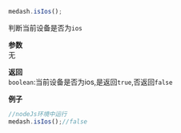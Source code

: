 ```js
medash.isIos();
```
判断当前设备是否为`ios`

**参数**  
无
  
**返回**   
`boolean`:当前设备是否为ios,是返回`true`,否返回`false`     
  
**例子**  

```js
//nodeJs环境中运行
medash.isIos();//false
```
